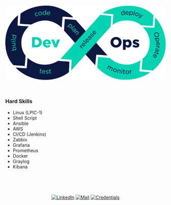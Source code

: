 <p align="center">
    <img src="img/devops_logo.png">
</p>

<br>

### Hard Skills
- Linux (LPIC-1)
- Shell Script
- Ansible
- AWS
- CI/CD (Jenkins)
- Zabbix
- Grafana
- Prometheus
- Docker
- Graylog
- Kibana


<br>
<br>
<br>

<p align="center">
<a href="https://www.linkedin.com/in/rodrigomartins-devops"><img alt="LinkedIn" src="https://img.shields.io/badge/Linkedin-Rodrigo%20Martins-blue?style=for-the-badge&logo=linkedin"></a>
<a href="mailto:rodrigomartins.tic@gmail.com"><img alt="Mail" src="https://img.shields.io/badge/Mail-rodrigomartins.tic%40gmail.com-red?style=for-the-badge&logo=gmail"></a>
<a href="https://www.credential.net/profile/rodrigomartins643/wallet"><img alt="Credentials" src="https://img.shields.io/badge/Credentials-black?style=for-the-badge&logo=supabase"></a>
</p>
